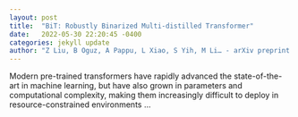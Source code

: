 ```yaml
---
layout: post
title:  "BiT: Robustly Binarized Multi-distilled Transformer"
date:   2022-05-30 22:20:45 -0400
categories: jekyll update
author: "Z Liu, B Oguz, A Pappu, L Xiao, S Yih, M Li… - arXiv preprint arXiv …, 2022"
---
```

Modern pre-trained transformers have rapidly advanced the state-of-the-art in machine learning, but have also grown in parameters and computational complexity, making them increasingly difficult to deploy in resource-constrained environments …